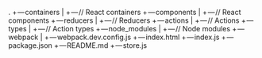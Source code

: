 .
+ — containers
| + — // React containers
+ — components
| + — // React components
+ — reducers
| + — // Reducers
+ — actions
| + — // Actions
+ — types
| + — // Action types
+ — node_modules
| + — // Node modules
+ — webpack
| + — webpack.dev.config.js
+ — index.html
+ — index.js
+ — package.json
+ — README.md
+ — store.js
